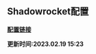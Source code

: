## Shadowrocket配置

**[配置链接](https://raw.githubusercontent.com/Centralmatrix3/Collectmatrix/Master/Profile/Shadowrocket/Shadowrocket.conf)**

**更新时间:2023.02.19 15:23**
